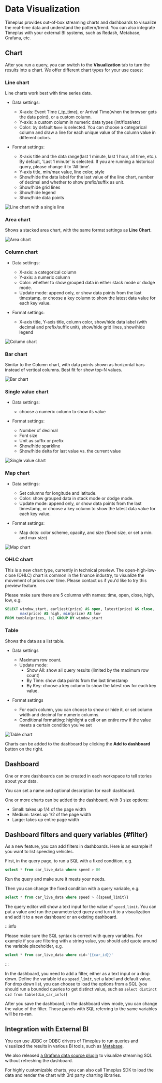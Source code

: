 # Data Visualization

Timeplus provides out-of-box streaming charts and dashboards to visualize the real-time data and understand the pattern/trend. You can also integrate Timeplus with your external BI systems, such as Redash, Metabase, Grafana, etc.

## Chart

After you run a query, you can switch to the **Visualization** tab to turn the results into a chart. We offer different chart types for your use cases:

### Line chart

Line charts work best with time series data.

* Data settings:
  * X-axis: Event Time (_tp_time), or Arrival Time(when the browser gets the data point), or a custom column.
  * Y-axis: a custom column in numeric data types (int/float/etc)
  * Color: by default `None` is selected. You can choose a categorical column and draw a line for each unique value of the column value in different colors.

* Format settings:
  * X-axis title and the data range(last 1 minute, last 1 hour, all time, etc.). By default, 'Last 1 minute' is selected. If you are running a historical query, please change it to 'All time'.
  * Y-axis title, min/max value, line color, style
  * Show/hide the data label for the last value of the line chart, number of decimal and whether to show prefix/suffix as unit.
  * Show/hide grid lines
  * Show/hide legend
  * Show/hide data points

![Line chart with a single line](/img/line-chart-single.png)

### Area chart

Shows a stacked area chart, with the same format settings as **Line Chart**.

![Area chart](/img/area-chart.png)

### Column chart

* Data settings:
  * X-axis: a categorical column
  * Y-axis: a numeric column
  * Color: whether to show grouped data in either stack mode or dodge mode.
  * Update mode: append only, or show data points from the last timestamp, or choose a key column to show the latest data value for each key value.

* Format settings:
  * X-axis title, Y-axis title, column color, show/hide data label (with decimal and prefix/suffix unit), show/hide grid lines, show/hide legend

![Column chart](/img/column-chart.png)

### Bar chart

Similar to the Column chart, with data points shown as horizontal bars instead of vertical columns. Best fit for show top-N values.

![Bar chart](/img/bar-chart.png)

### Single value chart

* Data settings:
  * choose a numeric column to show its value

* Format settings:
  * Number of decimal
  * Font size
  * Unit as suffix or prefix
  * Show/hide sparkline
  * Show/hide delta for last value vs. the current value

![Single value chart](/img/single-value-chart.png)

### Map chart

* Data settings:
  * Set columns for longitude and latitude.
  * Color: show grouped data in stack mode or dodge mode.
  * Update mode: append only, or show data points from the last timestamp, or choose a key column to show the latest data value for each key value.

* Format settings:
  * Map dots: color scheme, opacity, and size (fixed size, or set a min. and max size)

![Map chart](/img/map-chart.png)



### OHLC chart

This is a new chart type, currently in technical preview. The open-high-low-close (OHLC) chart is common in the finance industry, to visualize the movement of prices over time. Please contact us if you'd like to try this preview feature.

Please make sure there are 5 columns with names: time, open, close, high, low, e.g.

```sql
SELECT window_start, earliest(price) AS open, latest(price) AS close,
       max(price) AS high, min(price) AS low
FROM tumble(prices, 1s) GROUP BY window_start
```



### Table

Shows the data as a list table.

* Data settings
  * Maximum row count.
  * Update mode:
    * Show All: show all query results (limited by the maximum row count)
    * By Time: show data points from the last timestamp
    * By Key: choose a key column to show the latest row for each key value.

* Format settings
  * For each column, you can choose to show or hide it, or set column width and decimal for numeric columns.
  * Conditional formatting: highlight a cell or an entire row if the value meets a certain condition you've set

![Table chart](/img/table-chart.png)

Charts can be added to the dashboard by clicking the **Add to dashboard** button on the right.

## Dashboard

One or more dashboards can be created in each workspace to tell stories about your data.

You can set a name and optional description for each dashboard.

One or more charts can be added to the dashboard, with 3 size options:

* Small: takes up 1/4 of the page width
* Medium: takes up 1/2 of the page width
* Large: takes up entire page width


## Dashboard filters and query variables {#filter}

As a new feature, you can add filters in dashboards. Here is an example if you want to list speeding vehicles.

First, in the query page, to run a SQL with a fixed condition, e.g.

```sql
select * from car_live_data where speed > 80
```

Run the query and make sure it meets your needs.

Then you can change the fixed condition with a query variable, e.g.

```sql
select * from car_live_data where speed > {{speed_limit}}
```

The query editor will show a text input for the value of `speed_limit`. You can put a value and run the parameterized query and turn it to a visualization and add it to a new dashboard or an existing dashboard.

:::info

Please make sure the SQL syntax is correct with query variables. For example if you are filtering with a string value, you should add quote around the variable placeholder, e.g.

```sql
select * from car_live_data where cid='{{car_id}}'
```

:::

In the dashboard, you need to add a filter, either as a text input or a drop down. Define the variable id as `speed_limit`, set a label and default value. For drop down list, you can choose to load the options from a SQL (you should run a bounded queries to get distinct value, such as `select distinct cid from table(dim_car_info)`)

After you save the dashboard, in the dashboard view mode, you can change the value of the filter. Those panels with SQL referring to the same variables will be re-ran.



## Integration with External BI
You can use [JDBC](https://github.com/timeplus-io/proton-java-driver) or [ODBC](https://github.com/timeplus-io/proton-odbc) drivers of Timeplus to run queries and visualized the results in various BI tools, such as [Metabase](https://github.com/timeplus-io/metabase-proton-driver).

We also released [a Grafana data source plugin](/integration-grafana) to visualize streaming SQL without refreshing the dashboard.

For highly customizable charts, you can also call Timeplus SDK to load the data and render the chart with 3rd party charting libraries.
